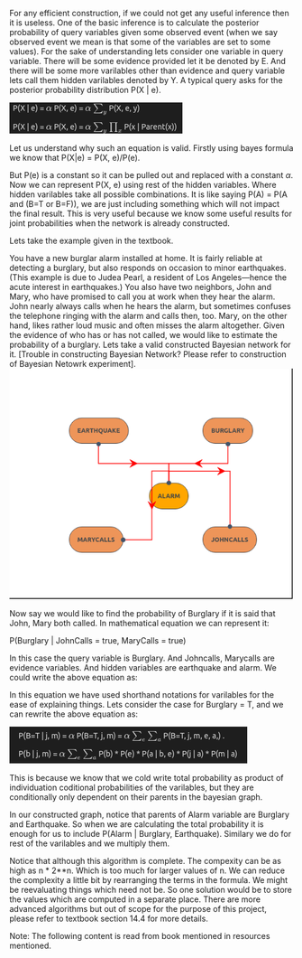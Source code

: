 For any efficient construction, if we could not get any useful inference then it is useless. One of the basic inference is to calculate the posterior probability of query variables given some observed event (when we say observed event we mean is that some of the variables are set to some values). For the sake of understanding lets consider one variable in query variable. There will be some evidence provided let it be denoted by E. And there will be some more varilables other than evidence and query variable lets call them hidden varilables denoted by Y. A typical query asks for the posterior
probability distribution P(X | e).

![Equation](./images/exn1.png)  

Let us understand why such an equation is valid. Firstly using bayes formula we know that P(X|e) = P(X, e)/P(e).

But P(e) is a constant so it can be pulled out and replaced with a constant $\alpha$. Now we can represent P(X, e) using rest of the hidden variables. Where hidden varilables take all possible combinations. It is like saying P(A) = P(A and (B=T or B=F)), we are just including something which will not impact the final result. This is very useful because we know some useful results for joint probabilities when the network is already constructed. 

Lets take the example given in the textbook.

You have a new burglar alarm installed at home. It is fairly reliable at detecting a burglary, but also responds on occasion to minor earthquakes. (This example is due to Judea Pearl, a resident of Los Angeles—hence the acute interest in earthquakes.) You also have two neighbors, John and Mary, who have promised to call you at work when they hear the alarm. John nearly always calls when he hears the alarm, but sometimes confuses the telephone ringing with the alarm and calls then, too. Mary, on the other hand, likes rather loud music and often misses the alarm altogether. Given the evidence of who has or has not called, we would like to estimate the probability of a burglary. Lets take a valid constructed Bayesian network for it. [Trouble in constructing Bayesian Network? Please refer to construction of Bayesian Netowrk experiment].
![Constructed Bayesian Network for given problem statement](./images/Burglary.png)  

Now say we would like to find the probability of Burglary if it is said that John, Mary both called. In mathematical equation we can represent it:

P(Burglary | JohnCalls = true, MaryCalls = true)

In this case the query variable is Burglary. And Johncalls, Marycalls are evidence variables. And hidden variables are earthquake and alarm. We could write the above equation as:

In this equation we have used shorthand notations for varilables for the ease of explaining things.
Lets consider the case for Burglary = T, and we can rewrite the above equation as:

![Equation](./images/exn2.png)  

This is because we know that we cold write total probability as product of individuation coditional probabilities of the varilables, but they are conditionally only dependent on their parents in the bayesian graph.

In our constructed graph, notice that parents of Alarm variable are Burglary and Earthquake. So when we are calculating the total probability it is enough for us to include P(Alarm | Burglary, Earthquake). Similary we do for rest of the varilables and we multiply them. 

Notice that although this algorithm is complete. The compexity can be as high as n * 2**n. Which is too much for larger values of n. We can reduce the complexity a little bit by rearranging the terms in the formula. We might be reevaluating things which need not be. So one solution would be to store the values which are computed in a separate place. There are more advanced algorithms but out of scope for the purpose of this project, please refer to textbook section 14.4 for more details.

Note: The following content is read from book mentioned in resources mentioned. 